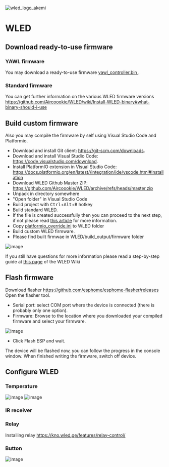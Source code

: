 ![wled_logo_akemi](https://user-images.githubusercontent.com/4923679/149402904-e135a6fa-ae00-4d32-b50a-784e71b2ab5c.jpg)

# WLED

## Download ready-to-use firmware

### YAWL firmware
You may download a ready-to-use firmware [yawl_controller.bin ](firmware/WLED/bin/yawl_controller.bin).

### Standard firmware

You can get further information on the various WLED firmware versions https://github.com/Aircoookie/WLED/wiki/Install-WLED-binary#what-binary-should-i-use

## Build custom firmware

Also you may compile the firmware by self using Visual Studio Code and Platformio. 
 - Download and install Git client: https://git-scm.com/downloads.
 - Download and install Visual Studio Code: https://code.visualstudio.com/download.
 - Install PlatformIO extension in Visual Studio Code: https://docs.platformio.org/en/latest//integration/ide/vscode.html#installation
 - Download WLED Github Master ZIP: https://github.com/Aircoookie/WLED/archive/refs/heads/master.zip
 - Unpack in directory somewhere
 - "Open folder" in Visual Studio Code
 - Build project with <kbd>Ctrl</kbd>+<kbd>Alt</kbd>+<kbd>B</kbd> hotkey
 - Build standard WLED.
 - If the file is created successfully then you can proceed to the next step, if not please read [this article](https://kno.wled.ge/basics/compiling-wled/) for more information.  
 - Copy [platformio_override.ini](platformio_override.ini) to WLED folder 
 - Build custom WLED firmware.
 - Please find built firmwae in WLED/build_output/firmware folder

![image](https://user-images.githubusercontent.com/4923679/150132210-8e55dea6-7241-4128-952f-d4d0f9c8a675.png)

If you still have questions for more information please read a step-by-step guide at [this page](https://kno.wled.ge/basics/compiling-wled/) of the WLED Wiki    

## Flash firmware
Download flasher https://github.com/esphome/esphome-flasher/releases
Open the flasher tool.
 - Serial port: select COM port where the device is connected (there is probably only one option).
 - Firmware: Browse to the location where you downloaded your compiled firmware and select your firmware.

![image](https://user-images.githubusercontent.com/4923679/150178214-c61dcdcf-88b6-4364-8bb0-61961e2b77ff.png)

- Click Flash ESP and wait.

The device will be flashed now, you can follow the progress in the console window.
When finished writing the firmware, switch off device.

## Configure WLED

### Temperature
![image](https://user-images.githubusercontent.com/4923679/147888067-b07d6928-13c3-497c-85a1-d10180090272.png)
![image](https://user-images.githubusercontent.com/4923679/148069110-cbfe597f-3612-4c2d-83bb-04ac1af12bcc.png)

### IR receiver
### Relay
Installing relay https://kno.wled.ge/features/relay-control/

### Button
![image](https://user-images.githubusercontent.com/4923679/148069147-21314ace-1a82-47b7-acb2-ea9d739f3b82.png)


